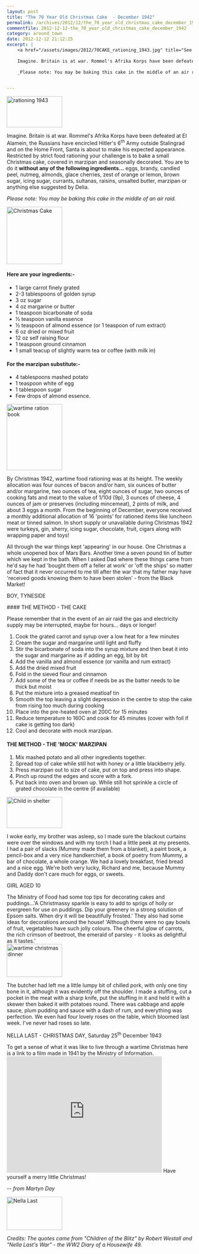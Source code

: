 ```yaml
---
layout: post
title: "The 70 Year Old Christmas Cake  - December 1942"
permalink: /archives/2012/12/the_70_year_old_christmas_cake_december_1942.html
commentfile: 2012-12-12-the_70_year_old_christmas_cake_december_1942
category: around_town
date: 2012-12-12 21:12:25
excerpt: |
    <a href="/assets/images/2012/70CAKE_rationing_1943.jpg" title="See larger version of - rationing 1943"><img src="/assets/images/2012/70CAKE_rationing_1943_thumb.jpg" width="150" height="84" alt="rationing 1943" class="photo right" /></a>
    
    Imagine. Britain is at war. Rommel's Afrika Korps have been defeated at El Alamein, the Russians have encircled Hitler's 6<sup>th</sup> Army outside Stalingrad and on the Home Front, Santa is about to make his expected appearance. Restricted by strict food rationing your challenge is to bake a small Christmas cake, covered in marzipan and seasonally decorated. You are to do it *without any of the following ingredients...* eggs, brandy, candied peel, nutmeg, almonds, glace cherries, zest of orange or lemon, brown sugar, icing sugar, currants, sultanas, raisins, unsalted butter, marzipan or anything else suggested by Delia. 
    
    _Please note: You may be baking this cake in the middle of an air raid._
    

---
```


<a href="/assets/images/2012/70CAKE_rationing_1943.jpg" title="See larger version of - rationing 1943"><img src="/assets/images/2012/70CAKE_rationing_1943_thumb.jpg" width="150" height="84" alt="rationing 1943" class="photo right" /></a>

Imagine. Britain is at war. Rommel's Afrika Korps have been defeated at El Alamein, the Russians have encircled Hitler's 6<sup>th</sup> Army outside Stalingrad and on the Home Front, Santa is about to make his expected appearance. Restricted by strict food rationing your challenge is to bake a small Christmas cake, covered in marzipan and seasonally decorated. You are to do it **without any of the following ingredients...** eggs, brandy, candied peel, nutmeg, almonds, glace cherries, zest of orange or lemon, brown sugar, icing sugar, currants, sultanas, raisins, unsalted butter, marzipan or anything else suggested by Delia.

*Please note: You may be baking this cake in the middle of an air raid.*

<a href="/assets/images/2012/70CAKE_Christmas-Cake.jpg" title="See larger version of - Christmas Cake"><img src="/assets/images/2012/70CAKE_Christmas-Cake_thumb.jpg" width="150" height="155" alt="Christmas Cake" class="photo right" /></a>

#### Here are your ingredients:-

-   1 large carrot finely grated
-   2-3 tablespoons of golden syrup
-   3 oz sugar
-   4 oz margarine or butter
-   1 teaspoon bicarbonate of soda
-   ½ teaspoon vanilla essence
-   ½ teaspoon of almond essence (or 1 teaspoon of rum extract)
-   6 oz dried or mixed fruit
-   12 oz self raising flour
-   1 teaspoon ground cinnamon
-   1 small teacup of slightly warm tea or coffee (with milk in)

#### For the marzipan substitute:-

-   4 tablespoons mashed potato
-   1 teaspoon white of egg
-   1 tablespoon sugar
-   Few drops of almond essence.

<a href="/assets/images/2012/70CAKE_wartime-ration-book.jpg" title="See larger version of -  wartime ration book"><img src="/assets/images/2012/70CAKE_wartime-ration-book_thumb.jpg" width="150" height="179" alt=" wartime ration book" class="photo right" /></a>

By Christmas 1942, wartime food rationing was at its height. The weekly allocation was four ounces of bacon and/or ham, six ounces of butter and/or margarine, two ounces of tea, eight ounces of sugar, two ounces of cooking fats and meat to the value of 1/10d (9p), 3 ounces of cheese, 4 ounces of jam or preserves (including mincemeat), 2 pints of milk, and about 3 eggs a month. From the beginning of December, everyone received a monthly additional allocation of 16 'points' for rationed items like luncheon meat or tinned salmon. In short supply or unavailable during Christmas 1942 were turkeys, gin, sherry, icing sugar, chocolate, fruit, cigars along with wrapping paper and toys!

<div markdown="1" class="box">
All through the war things kept 'appearing' in our house. One Christmas a whole unopened box of Mars Bars. Another time a seven pound tin of butter which we kept in the bath. When I asked Dad where these things came from he'd say he had 'bought them off a feller at work' or 'off the ships' so matter of fact that it never occurred to me till after the war that my father may have 'received goods knowing them to have been stolen' - from the Black Market!

BOY, TYNESIDE

</div>
#### THE METHOD - THE CAKE

Please remember that in the event of an air raid the gas and electricity supply may be interrupted, maybe for hours... days or longer!

1.  Cook the grated carrot and syrup over a low heat for a few minutes
2.  Cream the sugar and margarine until light and fluffy
3.  Stir the bicarbonate of soda into the syrup mixture and then beat it into the sugar and margarine as if adding an egg, bit by bit
4.  Add the vanilla and almond essence (or vanilla and rum extract)
5.  Add the dried mixed fruit
6.  Fold in the sieved flour and cinnamon
7.  Add some of the tea or coffee if needs be as the batter needs to be thick but moist
8.  Put the mixture into a greased meatloaf tin
9.  Smooth the top leaving a slight depression in the centre to stop the cake from rising too much during cooking
10. Place into the pre-heated oven at 200C for 15 minutes
11. Reduce temperature to 160C and cook for 45 minutes (cover with foil if cake is getting too dark)
12. Cool and decorate with mock marzipan.

#### THE METHOD - THE 'MOCK' MARZIPAN

1.  Mix mashed potato and all other ingredients together.
2.  Spread top of cake while still hot with honey or a little blackberry jelly.
3.  Press marzipan out to size of cake, put on top and press into shape.
4.  Pinch up round the edges and score with a fork.
5.  Put back into oven and brown up. While still hot sprinkle a circle of grated chocolate in the centre (if available)

<div markdown="1" class="box">
<a href="/assets/images/2012/70CAKE_Child-in-shelter.jpg" title="See larger version of -  Child in shelter"><img src="/assets/images/2012/70CAKE_Child-in-shelter_thumb.jpg" width="150" height="84" alt=" Child in shelter" class="photo left" /></a>

I woke early, my brother was asleep, so I made sure the blackout curtains were over the windows and with my torch I had a little peek at my presents. I had a pair of slacks (Mummy made them from a blanket), a paint book, a pencil-box and a very nice handkerchief, a book of poetry from Mummy, a bar of chocolate, a whole orange. We had a lovely breakfast, fried bread and a nice egg. We're both very lucky, Richard and me, because Mummy and Daddy don't care much for eggs, or sweets.

GIRL AGED 10

</div>
The Ministry of Food had some top tips for decorating cakes and puddings...'A Christmassy sparkle is easy to add to sprigs of holly or evergreen for use on puddings. Dip your greenery in a strong solution of Epsom salts. When dry it will be beautifully frosted.' They also had some ideas for decorations around the house! 'Although there were no gay bowls of fruit, vegetables have such jolly colours. The cheerful glow of carrots, the rich crimson of beetroot, the emerald of parsley - it looks as delightful as it tastes.'

<div markdown="1" class="box">
<a href="/assets/images/2012/70CAKE_wartime-christmas-dinner.jpg" title="See larger version of -  wartime christmas dinner"><img src="/assets/images/2012/70CAKE_wartime-christmas-dinner_thumb.jpg" width="150" height="89" alt=" wartime christmas dinner" class="photo left" /></a>

The butcher had left me a little lumpy bit of chilled pork, with only one tiny bone in it, although it was evidently off the shoulder. I made a stuffing, cut a pocket in the meat with a sharp knife, put the stuffing in it and held it with a skewer then baked it with potatoes round. There was cabbage and apple sauce, plum pudding and sauce with a dash of rum, and everything was perfection. We even had four lovely roses on the table, which bloomed last week. I've never had roses so late.

NELLA LAST - CHRISTMAS DAY, Saturday 25<sup>th</sup> December 1943

</div>
To get a sense of what it was like to live through a wartime Christmas here is a link to a film made in 1941 by the Ministry of Information.

<iframe width="420" height="315" src="http://www.youtube-nocookie.com/embed/aGK5EsGzKIg?rel=0" frameborder="0" allowfullscreen>
</iframe>
Have yourself a merry little Christmas!

<cite>-- from Martyn Day</cite>

<a href="/assets/images/2012/70CAKE_Nella-Last.jpg" title="See larger version of - Nella Last"><img src="/assets/images/2012/70CAKE_Nella-Last_thumb.jpg" width="150" height="90" alt="Nella Last" class="photo right" /></a>

<em>Credits: The quotes came from "Children of the Blitz" by Robert Westall and "Nella Last's War" - the WW2 Diary of a Housewife 49.</em>
